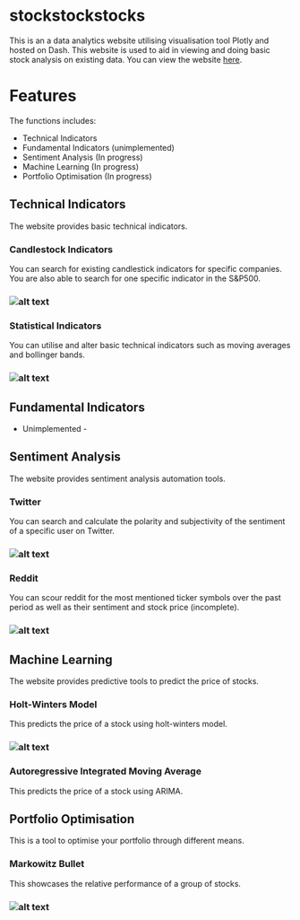 # stockstockstocks

This is an a data analytics website utilising visualisation tool Plotly and hosted on Dash. This website is used to aid in viewing and doing basic stock analysis on existing data. You can view the website [here](https://stockstockstocks.herokuapp.com).

# Features
The functions includes:
- Technical Indicators
- Fundamental Indicators (unimplemented)
- Sentiment Analysis (In progress)
- Machine Learning (In progress)
- Portfolio Optimisation (In progress)


## Technical Indicators

The website provides basic technical indicators.

### Candlestock Indicators
You can search for existing candlestick indicators for specific companies. You are also able to search for one specific indicator in the S&P500.
### ![alt text](https://github.com/aloychow/stockstockstocks/blob/main/images/candlestick_indicator_image.png "candlestick")

### Statistical Indicators
You can utilise and alter basic technical indicators such as moving averages and bollinger bands.
### ![alt text](https://github.com/aloychow/stockstockstocks/blob/main/images/statistical_indicator_image.png "statistical")

## Fundamental Indicators

- Unimplemented -

## Sentiment Analysis

The website provides sentiment analysis automation tools.

### Twitter
You can search and calculate the polarity and subjectivity of the sentiment of a specific user on Twitter.
### ![alt text](https://github.com/aloychow/stockstockstocks/blob/main/images/twitter_image.png "candlestick")

### Reddit
You can scour reddit for the most mentioned ticker symbols over the past period as well as their sentiment and stock price (incomplete).
### ![alt text](https://github.com/aloychow/stockstockstocks/blob/main/images/reddit_sentiment_image.png "statistical")

## Machine Learning

The website provides predictive tools to predict the price of stocks.

### Holt-Winters Model
This predicts the price of a stock using holt-winters model.
### ![alt text](https://github.com/aloychow/stockstockstocks/blob/main/images/holtwinter_image.png "candlestick")

### Autoregressive Integrated Moving Average
This predicts the price of a stock using ARIMA.

## Portfolio Optimisation

This is a tool to optimise your portfolio through different means.

### Markowitz Bullet
This showcases the relative performance of a group of stocks.
### ![alt text](https://github.com/aloychow/stockstockstocks/blob/main/images/markowitz_image.png "candlestick")


